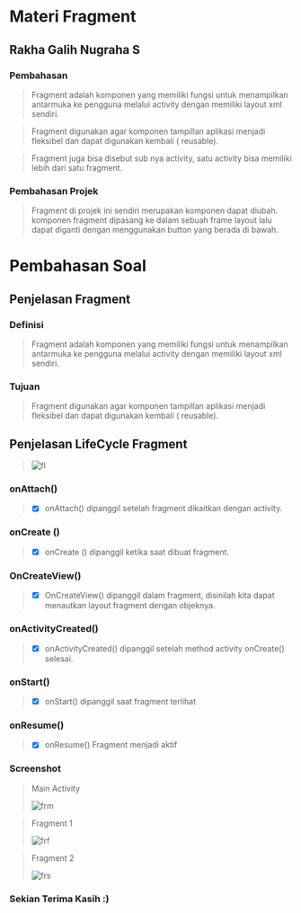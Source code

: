 # Materi Fragment
## Rakha Galih Nugraha S
### Pembahasan
> Fragment adalah komponen yang memiliki fungsi untuk menampilkan antarmuka ke
pengguna melalui activity dengan memiliki layout xml sendiri.

> Fragment digunakan agar
komponen tampillan aplikasi menjadi fleksibel dan dapat digunakan kembali ( reusable). 

> Fragment juga bisa disebut sub nya activity, satu activity bisa memiliki lebih dari satu fragment.

### Pembahasan Projek
> Fragment di projek ini sendiri merupakan komponen dapat diubah. komponen fragment dipasang ke dalam sebuah frame layout lalu dapat diganti dengan menggunakan button yang berada di bawah.

# Pembahasan Soal
##  Penjelasan Fragment
### Definisi
> Fragment adalah komponen yang memiliki fungsi untuk menampilkan antarmuka ke
pengguna melalui activity dengan memiliki layout xml sendiri.

### Tujuan
> Fragment digunakan agar
komponen tampillan aplikasi menjadi fleksibel dan dapat digunakan kembali ( reusable). 


##  Penjelasan LifeCycle Fragment
> ![fl](https://user-images.githubusercontent.com/54633534/109086111-8b608100-773d-11eb-86ea-3e6e22ab8f76.jpg)
### onAttach()
> - [x] onAttach() dipanggil setelah fragment dikaitkan dengan activity. 
### onCreate ()
> - [x] onCreate () dipanggil ketika saat dibuat fragment.
### OnCreateView()
> - [x] OnCreateView() dipanggil dalam fragment, disinilah kita dapat menautkan layout fragment dengan objeknya.
### onActivityCreated()
> - [x] onActivityCreated() dipanggil setelah method activity onCreate() selesai.
### onStart()
> - [x] onStart() dipanggil saat fragment terlihat
### onResume()
> - [x] onResume() Fragment menjadi aktif


### Screenshot

> Main Activity
> 
> ![frm](https://user-images.githubusercontent.com/54633534/109088042-36bf0500-7741-11eb-9e94-7e45738bfa08.jpg)

> Fragment 1
> 
> ![frf](https://user-images.githubusercontent.com/54633534/109088038-36266e80-7741-11eb-9f24-1a5d0ba0ef96.jpg)

> Fragment 2
> 
> ![frs](https://user-images.githubusercontent.com/54633534/109088037-358dd800-7741-11eb-8efd-fe165c2df00c.jpg)

### Sekian Terima Kasih :)
